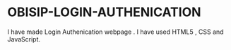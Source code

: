# OBISIP-LOGIN-AUTHENICATION
I have made Login Authenication webpage . I have used HTML5 , CSS and JavaScript. 
